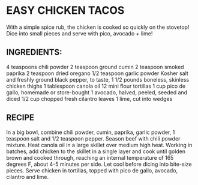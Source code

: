 # EASY CHICKEN TACOS
With a simple spice rub, the chicken is cooked so quickly on the stovetop! Dice into small pieces and serve with pico, avocado + lime!

## INGREDIENTS:
4 teaspoons chili powder
2 teaspoon ground cumin
2 teaspoon smoked paprika
2 teaspoon dried oregano
1/2 teaspoon garlic powder
Kosher salt and freshly ground black pepper, to taste,
1 1/2 pounds boneless, skinless chicken thighs
1 tablespoon canola oil
12 mini flour tortillas
1 cup pico de gallo, homemade or store-bought
1 avocado, halved, peeled, seeded and diced
1/2 cup chopped fresh cilantro leaves
1 lime, cut into wedges

## RECIPE

In a big bowl, combine chili powder, cumin, paprika, garlic powder, 1 teaspoon salt and 1/2 teaspoon pepper. Season beef with chili powder mixture.
Heat canola oil in a large skillet over medium high heat. Working in batches, add chicken to the skillet in a single layer and cook until golden brown and cooked through, reaching an internal temperature of 165 degrees F, about 4-5 minutes per side. Let cool before dicing into bite-size pieces. Serve chicken in tortillas, topped with pico de gallo, avocado, cilantro and lime.